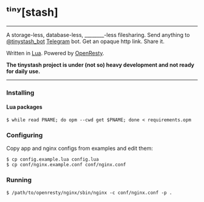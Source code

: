 # ᵗⁱⁿʸ[stash]

------------------------------------------------------------------------------

A storage-less, database-less, \_\_\_\_\_\_\_\_-less filesharing. Send anything to [@tinystash_bot][tinystash_bot] [Telegram][telegram] bot. Get an opaque http link. Share it.

Written in [Lua][lua]. Powered by [OpenResty][openresty].

**The tinystash project is under (not so) heavy development and not ready for daily use.**

------------------------------------------------------------------------------


### Installing

#### Lua packages

```shell
$ while read PNAME; do opm --cwd get $PNAME; done < requirements.opm
```


### Configuring

Copy app and nginx configs from examples and edit them:

```shell
$ cp config.example.lua config.lua
$ cp conf/nginx.example.conf conf/nginx.conf
```


### Running

```shell
$ /path/to/openresty/nginx/sbin/nginx -c conf/nginx.conf -p .
```


[telegram]: http://telegram.org/
[lua]: https://lua.org/
[openresty]: https://openresty.org/
[tinystash_bot]: https://t.me/tinystash_bot
